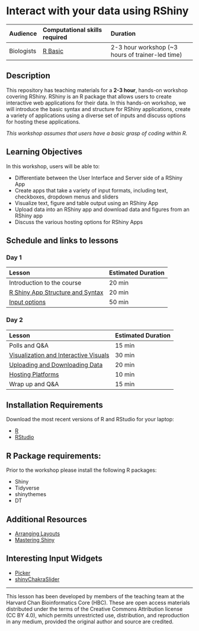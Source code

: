 # Interact with your data using RShiny

| Audience | Computational skills required | Duration |
:----------|:----------|:----------|
| Biologists | [R Basic](https://hbctraining.github.io/Training-modules/IntroR/) | 2-3 hour workshop (~3 hours of trainer-led time)|


## Description

This repository has teaching materials for a **2-3 hour**, hands-on workshop covering RShiny. RShiny is an R package that allows users to create interactive web applications for their data. In this hands-on workshop, we will introduce the basic syntax and structure for RShiny applications, create a variety of applications using a diverse set of inputs and discuss options for hosting these applications.

*This workshop assumes that users have a basic grasp of coding within R.*

## Learning Objectives

In this workshop, users will be able to:
- Differentiate between the User Interface and Server side of a RShiny App
- Create apps that take a variety of input formats, including text, checkboxes, dropdown menus and sliders
- Visualize text, figure and table output using an RShiny App
- Upload data into an RShiny app and download data and figures from an RShiny app
- Discuss the various hosting options for RShiny Apps 

## Schedule and links to lessons

### Day 1

| Lesson            | Estimated Duration |
|:----------------|:----------|
| Introduction to the course | 20 min | 
| [R Shiny App Structure and Syntax](lessons/01_syntax_and_structure.md) | 20 min | 
| [Input options](lessons/02_inputs.md) | 50 min |

### Day 2

| Lesson          | Estimated Duration |
|:----------------|:----------|
| Polls and Q&A | 15 min |
| [Visualization and Interactive Visuals](lessons/03_visuals.md) | 30 min | 
| [Uploading and Downloading Data](lessons/04_uploading_downloading_data.md) | 20 min | 
| [Hosting Platforms](lessons/05_hosting.md) | 10 min | 
| Wrap up and Q&A | 15 min |

## Installation Requirements

Download the most recent versions of R and RStudio for your laptop:

 - [R](http://lib.stat.cmu.edu/R/CRAN/) 
 - [RStudio](https://www.rstudio.com/products/rstudio/download/#download)

## R Package requirements:

Prior to the workshop please install the following R packages:

- Shiny
- Tidyverse
- shinythemes
- DT

## Additional Resources

- [Arranging Layouts](lessons/layouts.md)
- [Mastering Shiny](https://mastering-shiny.org/)

## Interesting Input Widgets
- [Picker](https://github.com/hms-dbmi/picker)
- [shinyChakraSlider](https://github.com/stla/shinyChakraSlider)

***

This lesson has been developed by members of the teaching team at the Harvard Chan Bioinformatics Core (HBC). These are open access materials distributed under the terms of the Creative Commons Attribution license (CC BY 4.0), which permits unrestricted use, distribution, and reproduction in any medium, provided the original author and source are credited.
